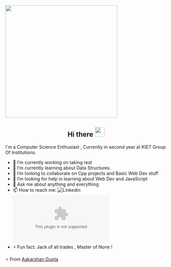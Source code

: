 <img src="https://camo.githubusercontent.com/3b7c592ede97b6138ffd4b1cc1541c2f3b11fd39/687474703a2f2f33312e6d656469612e74756d626c722e636f6d2f31376665613932306666333665663466356238373764353231366137616164392f74756d626c725f6d6f39786a65387a5a34317163626975666f315f313238302e676966" height="350px" width ="350px">


<h2 align="Center">  Hi there <img src="https://media.giphy.com/media/WUlplcMpOCEmTGBtBW/giphy.gif" width="30"> </h3>

I'm a Computer Science Enthusiast , Currently in second year  at KIET Group Of Institutions.

- 🔭 I’m currently working on taking rest 
- 🌱 I’m currently learning about Data Structures. 
- 👯 I’m looking to collaborate on Cpp projects and Basic Web Dev stuff
- 🤔 I’m looking for help in learning about Web Dev and JavaScript 
- 💬 Ask me about anything and everything 
- 📫 How to reach me:
![Linkedin](https://www.linkedin.com/learning/c-data-structures-pointers-and-file-systems?trk=share_android_course_learning&shareId=6tbGMmMCQtC33MajsJLMKw%3D%3D)
![Email](aakarshangup@gmail.com)
- ⚡ Fun fact: Jack of all trades , Master of None ! 

⭐️ From [Aakarshan Gupta](https://github.com/aakarshangupta)

